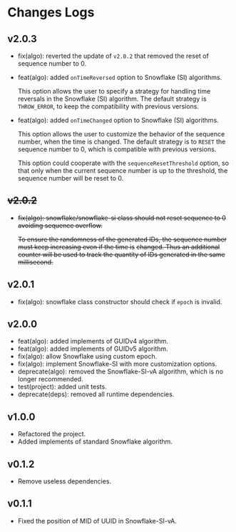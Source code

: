 # Changes Logs

## v2.0.3

- fix(algo): reverted the update of `v2.0.2` that removed the reset of sequence number to 0.

- feat(algo): added `onTimeReversed` option to Snowflake (SI) algorithms.

    This option allows the user to specify a strategy for handling time reversals in the Snowflake (SI) algorithm.
    The default strategy is `THROW_ERROR`, to keep the compatibility with previous versions.

- feat(algo): added `onTimeChanged` option to Snowflake (SI) algorithms.

    This option allows the user to customize the behavior of the sequence number, when the time is changed.
    The default strategy is to `RESET` the sequence number to 0, which is compatible with previous versions.

    This option could cooperate with the `sequenceResetThreshold` option, so that only when the current sequence
    number is up to the threshold, the sequence number will be reset to 0.

## ~~v2.0.2~~

- ~~fix(algo): snowflake/snowflake-si class should not reset sequence to 0 avoiding sequence overflow.~~

    ~~To ensure the randomness of the generated IDs, the sequence number must keep increasing even if the time is~~
    ~~changed. Thus an additional counter will be used to track the quantity of IDs generated in the same millisecond.~~

## v2.0.1

- fix(algo): snowflake class constructor should check if `epoch` is invalid.

## v2.0.0

- feat(algo): added implements of GUIDv4 algorithm.
- feat(algo): added implements of GUIDv5 algorithm.
- fix(algo): allow Snowflake using custom epoch.
- fix(algo): implement Snowflake-SI with more customization options.
- deprecate(algo): removed the Snowflake-SI-vA algorithm, which is no longer recommended.
- test(project): added unit tests.
- deprecate(deps): removed all runtime dependencies.

## v1.0.0

- Refactored the project.
- Added implements of standard Snowflake algorithm.

## v0.1.2

- Remove useless dependencies.

## v0.1.1

- Fixed the position of MID of UUID in Snowflake-SI-vA.
